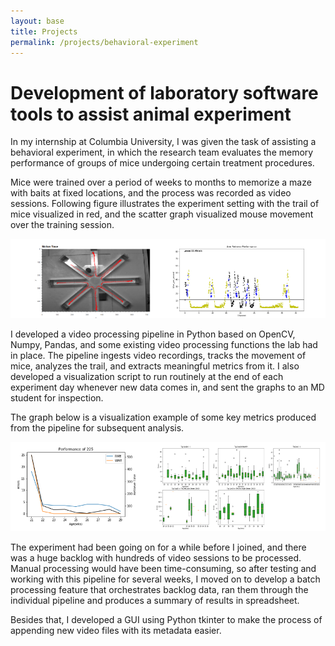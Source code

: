 ```yaml
---
layout: base
title: Projects
permalink: /projects/behavioral-experiment
---
```


# Development of laboratory software tools to assist animal experiment

In my internship at Columbia University, I was given the task of assisting a behavioral experiment, in which the research team evaluates the memory performance of groups of mice undergoing certain treatment procedures.

Mice were trained over a period of weeks to months to memorize a maze with baits at fixed locations, and the process was recorded as video sessions. Following figure illustrates the experiment setting with the trail of mice visualized in red, and the scatter graph visualized mouse movement over the training session.

![1](/assets/images/maze-setting.png)

I developed a video processing pipeline in Python based on OpenCV, Numpy, Pandas, and some existing video processing functions the lab had in place. The pipeline ingests video recordings, tracks the movement of mice, analyzes the trail, and extracts meaningful metrics from it. I also developed a visualization script to run routinely at the end of each experiment day whenever new data comes in, and sent the graphs to an MD student for inspection.

The graph below is a visualization example of some key metrics produced from the pipeline for subsequent analysis.

![1](/assets/images/maze-result.png)

The experiment had been going on for a while before I joined, and there was a huge backlog with hundreds of video sessions to be processed. Manual processing would have been time-consuming, so after testing and working with this pipeline for several weeks, I moved on to develop a batch processing feature that orchestrates backlog data, ran them through the individual pipeline and produces a summary of results in spreadsheet.

Besides that, I developed a GUI using Python tkinter to make the process of appending new video files with its metadata easier.